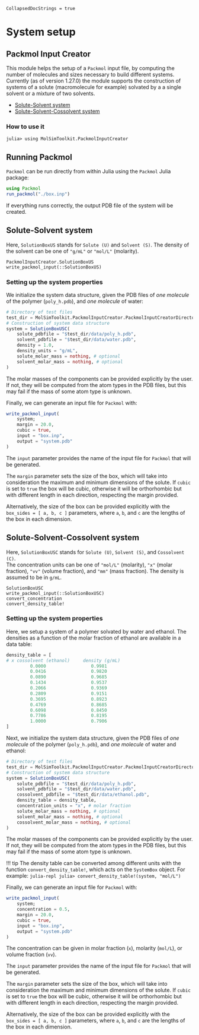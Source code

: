 ```@meta
CollapsedDocStrings = true
```

# System setup

## Packmol Input Creator

This module helps the setup of a `Packmol` input file, by computing the number of molecules
and sizes necessary to build different systems. Currently (as of version 1.27.0) the module
supports the construction of systems of a solute (macromolecule for example) solvated by a 
a single solvent or a mixture of two solvents. 

- [Solute-Solvent system](@ref)
- [Solute-Solvent-Cossolvent system](@ref)

### How to use it

```julia-repl
julia> using MolSimToolkit.PackmolInputCreator
```

## Running Packmol

`Packmol` can be run directly from within Julia using the `Packmol` Julia package:
```julia
using Packmol
run_packmol("./box.inp")
```
If everything runs correctly, the output PDB file of the system will be created.

## Solute-Solvent system

Here, `SolutionBoxUS` stands for `Solute (U)` and `Solvent (S)`.
The density of the solvent can be one of `"g/mL"` or `"mol/L"` (molarity).

```@docs
PackmolInputCreator.SolutionBoxUS
write_packmol_input(::SolutionBoxUS)
```

### Setting up the system properties

We initialize the system data structure, given the PDB files of *one molecule* of the
polymer (`poly_h.pdb`), and *one molecule* of water:

```julia
# Directory of test files
test_dir = MolSimToolkit.PackmolInputCreator.PackmolInputCreatorDirectory*"/test"
# Construction of system data structure
system = SolutionBoxUSC(
    solute_pdbfile = "$test_dir/data/poly_h.pdb",
    solvent_pdbfile = "$test_dir/data/water.pdb",
    density = 1.0,
    density_units = "g/mL",
    solute_molar_mass = nothing, # optional
    solvent_molar_mass = nothing, # optional
)
```

The molar masses of the components can be provided explicitly by the user. If not, they
will be computed from the atom types in the PDB files, but this may fail if the mass
of some atom type is unknown.

Finally, we can generate an input file for `Packmol` with:

```julia
write_packmol_input(
    system; 
    margin = 20.0, 
    cubic = true,
    input = "box.inp",
    output = "system.pdb"
)
```

The `input` parameter provides the name of the input file for `Packmol` that will be generated. 

The `margin` parameter sets the size of the box, which will take into consideration the maximum and
minimum dimensions of the solute.  If `cubic` is set to `true` the box will be cubic, otherwise
it will be orthorhombic but with different length in each direction, respecting the margin
provided.

Alternatively, the size of the box can be provided explicitly
with the `box_sides = [ a, b, c ]` parameters, where `a`, `b`, and `c` are the lengths of the box
in each dimension. 

## Solute-Solvent-Cossolvent system

Here, `SolutionBoxUSC` stands for `Solute (U)`, `Solvent (S)`, and `Cossolvent (C)`.  
The concentration units can be one of `"mol/L"` (molarity), `"x"` (molar fraction),
`"vv"` (volume fraction), and `"mm"` (mass fraction). The density is assumed
to be in `g/mL`. 

```@docs
SolutionBoxUSC
write_packmol_input(::SolutionBoxUSC)
convert_concentration
convert_density_table!
```

### Setting up the system properties

Here, we setup a system of a polymer solvated by water and ethanol. The densities as 
a function of the molar fraction of ethanol are available in a data table:

```julia
density_table = [
# x cossolvent (ethanol)     density (g/mL)
         0.0000                 0.9981
         0.0416                 0.9820
         0.0890                 0.9685
         0.1434                 0.9537
         0.2066                 0.9369
         0.2809                 0.9151
         0.3695                 0.8923
         0.4769                 0.8685
         0.6098                 0.8450
         0.7786                 0.8195
         1.0000                 0.7906
]
```

Next, we initialize the system data structure, given the PDB files of *one molecule* of the
polymer (`poly_h.pdb`), and *one molecule* of water and ethanol:

```julia
# Directory of test files
test_dir = MolSimToolkit.PackmolInputCreator.PackmolInputCreatorDirectory*"/test"
# Construction of system data structure
system = SolutionBoxUSC(
    solute_pdbfile = "$test_dir/data/poly_h.pdb",
    solvent_pdbfile = "$test_dir/data/water.pdb",
    cossolvent_pdbfile = "$test_dir/data/ethanol.pdb",
    density_table = density_table,
    concentration_units = "x", # molar fraction
    solute_molar_mass = nothing, # optional
    solvent_molar_mass = nothing, # optional
    cossolvent_molar_mass = nothing, # optional
)
```

The molar masses of the components can be provided explicitly by the user. If not, they
will be computed from the atom types in the PDB files, but this may fail if the mass
of some atom type is unknown.

!!! tip
    The density table can be converted among different units with the function `convert_density_table!`,
    which acts on the `SystemBox` object. For example:
    ```julia-repl
    julia> convert_density_table!(system, "mol/L")
    ```

Finally, we can generate an input file for `Packmol` with:

```julia
write_packmol_input(
    system; 
    concentration = 0.5,
    margin = 20.0, 
    cubic = true,
    input = "box.inp",
    output = "system.pdb"
)
```

The concentration can be given in molar fraction (`x`), molarity (`mol/L`), or volume fraction (`vv`). 

The `input` parameter provides the name of the input file for `Packmol` that will be generated. 

The `margin` parameter sets the size of the box, which will take into consideration the maximum and
minimum dimensions of the solute. If `cubic` is set to `true` the box will be cubic, otherwise
it will be orthorhombic but with different length in each direction, respecting the margin
provided.

Alternatively, the size of the box can be provided explicitly
with the `box_sides = [ a, b, c ]` parameters, where `a`, `b`, and `c` are the lengths of the box
in each dimension. 
